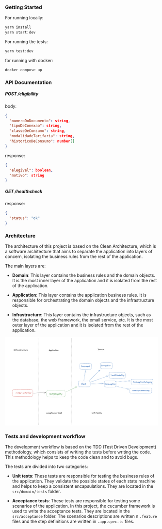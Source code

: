 ### Getting Started

For running locally:

```bash
yarn install
yarn start:dev
```

For running the tests:

```bash
yarn test:dev
```

for running with docker:

```bash
docker compose up
```

### API Documentation

##### POST /eligibility

body:

```json
{
  "numeroDoDocumento": string,
  "tipoDeConexao": string,
  "classeDeConsumo": string,
  "modalidadeTarifaria": string,
  "historicoDeConsumo": number[]
}
```

response:

```json
{
  "elegivel": boolean,
  "motivo": string
}
```

##### GET /healthcheck

response:

```json
{
  "status": "ok"
}
```

### Architecture

The architecture of this project is based on the Clean Architecture, which is a software architecture that aims to separate the application into layers of concern, isolating the business rules from the rest of the application.

The main layers are:

- **Domain**: This layer contains the business rules and the domain objects. It is the most inner layer of the application and it is isolated from the rest of the application.

- **Application**: This layer contains the application business rules. It is responsible for orchestrating the domain objects and the infrastructure objects.

- **Infrastructure**: This layer contains the infrastructure objects, such as the database, the web framework, the email service, etc. It is the most outer layer of the application and it is isolated from the rest of the application.

![Architecture diagram](architecture.png)

### Tests and development workflow

The development workflow is based on the TDD (Test Driven Development) methodology, which consists of writing the tests before writing the code. This methodology helps to keep the code clean and to avoid bugs.

The tests are divided into two categories:

- **Unit tests**: These tests are responsible for testing the business rules of the application. They validate the possible states of each state machine and helps to keep a consistent encapsulations. They are located in the `src/domain/tests` folder.

- **Acceptance tests**: These tests are responsible for testing some scenarios of the application. In this project, the cucumber framework is used to write the acceptance tests. They are located in the `src/acceptance` folder. The scenarios descriptions are written n `.feature` files and the step definitions are written in `.app.spec.ts` files.
